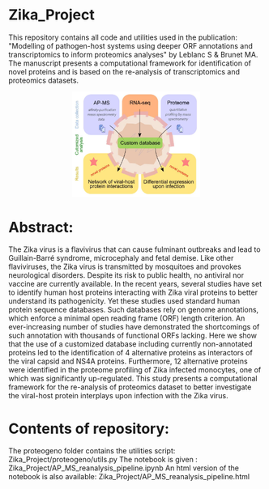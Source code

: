 # Zika_Project

This repository contains all code and utilities used in the publication: "Modelling of pathogen-host systems using deeper ORF annotations and transcriptomics to inform proteomics analyses" by Leblanc S & Brunet MA.
The manuscript presents a computational framework for identification of novel proteins and is based on the re-analysis of transcriptomics and proteomics datasets.

<p align="center">
<img src="https://github.com/MAB-Lab/Zika_Project/blob/master/Graphical_abstract.JPG" width=50% height=50%>
</p>

# Abstract:
The Zika virus is a flavivirus that can cause fulminant outbreaks and lead to Guillain-Barré syndrome, microcephaly and fetal demise. Like other flaviviruses, the Zika virus is transmitted by mosquitoes and provokes neurological disorders. Despite its risk to public health, no antiviral nor vaccine are currently available. In the recent years, several studies have set to identify human host proteins interacting with Zika viral proteins to better understand its pathogenicity. Yet these studies used standard human protein sequence databases. Such databases rely on genome annotations, which enforce a minimal open reading frame (ORF) length criterion. An ever-increasing number of studies have demonstrated the shortcomings of such annotation with thousands of functional ORFs lacking. Here we show that the use of a customized database including currently non-annotated proteins led to the identification of 4 alternative proteins as interactors of the viral capsid and NS4A proteins. Furthermore, 12 alternative proteins were identified in the proteome profiling of Zika infected monocytes, one of which was significantly up-regulated. This study presents a computational framework for the re-analysis of proteomics dataset to better investigate the viral-host protein interplays upon infection with the Zika virus.

# Contents of repository:
The proteogeno folder contains the utilities script: Zika_Project/proteogeno/utils.py
The notebook is given : Zika_Project/AP_MS_reanalysis_pipeline.ipynb
An html version of the notebook is also available: Zika_Project/AP_MS_reanalysis_pipeline.html
